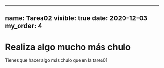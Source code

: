 ---
  name: Tarea02
  visible: true
  date: 2020-12-03
  my_order: 4
  ---

  # Realiza algo mucho más chulo

  Tienes que hacer algo más chulo que en la tarea01
